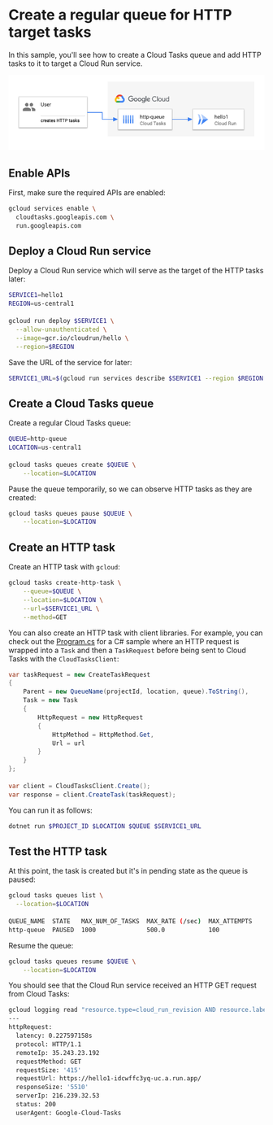 # Create a regular queue for HTTP target tasks

In this sample, you'll see how to create a Cloud Tasks queue and add HTTP tasks
to it to target a Cloud Run service.

![Architecture](architecture.png)

## Enable APIs

First, make sure the required APIs are enabled:

```sh
gcloud services enable \
  cloudtasks.googleapis.com \
  run.googleapis.com
```

## Deploy a Cloud Run service

Deploy a Cloud Run service which will serve as the target of the HTTP tasks
later:

```sh
SERVICE1=hello1
REGION=us-central1

gcloud run deploy $SERVICE1 \
  --allow-unauthenticated \
  --image=gcr.io/cloudrun/hello \
  --region=$REGION
```

Save the URL of the service for later:

```sh
SERVICE1_URL=$(gcloud run services describe $SERVICE1 --region $REGION --format 'value(status.url)')
```

## Create a Cloud Tasks queue

Create a regular Cloud Tasks queue:

```sh
QUEUE=http-queue
LOCATION=us-central1

gcloud tasks queues create $QUEUE \
    --location=$LOCATION
```

Pause the queue temporarily, so we can observe HTTP tasks as they are created:

```sh
gcloud tasks queues pause $QUEUE \
    --location=$LOCATION
```

## Create an HTTP task

Create an HTTP task with `gcloud`:

```sh
gcloud tasks create-http-task \
    --queue=$QUEUE \
    --location=$LOCATION \
    --url=$SERVICE1_URL \
    --method=GET
```

You can also create an HTTP task with client libraries. For example, you can
check out the [Program.cs](./client-libraries/csharp/Program.cs) for a C# sample
where an HTTP request is wrapped into a `Task` and then a `TaskRequest` before being
sent to Cloud Tasks with the `CloudTasksClient`:

```csharp
var taskRequest = new CreateTaskRequest
{
    Parent = new QueueName(projectId, location, queue).ToString(),
    Task = new Task
    {
        HttpRequest = new HttpRequest
        {
            HttpMethod = HttpMethod.Get,
            Url = url
        }
    }
};

var client = CloudTasksClient.Create();
var response = client.CreateTask(taskRequest);
```

You can run it as follows:

```sh
dotnet run $PROJECT_ID $LOCATION $QUEUE $SERVICE1_URL
```

## Test the HTTP task

At this point, the task is created but it's in pending state as the queue is
paused:

```sh
gcloud tasks queues list \
  --location=$LOCATION

QUEUE_NAME  STATE   MAX_NUM_OF_TASKS  MAX_RATE (/sec)  MAX_ATTEMPTS
http-queue  PAUSED  1000              500.0            100
```

Resume the queue:

```sh
gcloud tasks queues resume $QUEUE \
    --location=$LOCATION
```

You should see that the Cloud Run service received an HTTP GET request from
Cloud Tasks:

```sh
gcloud logging read "resource.type=cloud_run_revision AND resource.labels.service_name=$SERVICE1" --limit 1
---
httpRequest:
  latency: 0.227597158s
  protocol: HTTP/1.1
  remoteIp: 35.243.23.192
  requestMethod: GET
  requestSize: '415'
  requestUrl: https://hello1-idcwffc3yq-uc.a.run.app/
  responseSize: '5510'
  serverIp: 216.239.32.53
  status: 200
  userAgent: Google-Cloud-Tasks
```
